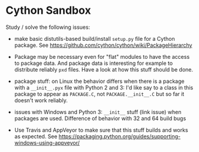 Cython Sandbox
==================================================================================

Study / solve the following issues:

  - make basic distutils-based build/install `setup.py` file for a Cython
    package. See <https://github.com/cython/cython/wiki/PackageHierarchy>

  - Package may be necessary even for "flat" modules to have the access
    to package data. And package data is interesting for example to
    distribute reliably `pxd` files. Have a look at how this stuff
    should be done.

  - package stuff: on Linux the behavior differs when there is a package
    with a `__init__.pyx` file with Python 2 and 3: I'd like say to a
    class in this package to appear as `PACKAGE.C`, 
    not `PACKAGE.__init__.C` but so far it doesn't work reliably.

  - issues with Windows and Python 3: `__init__` stuff (link issue)
    when packages are used. Difference of behavior with 32 and 64 build
    bugs

  - Use Travis and AppVeyor to make sure 
    that this stuff builds and works as expected.
    See <https://packaging.python.org/guides/supporting-windows-using-appveyor/>

